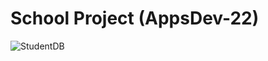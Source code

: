 # School Project (AppsDev-22)

![StudentDB](https://user-images.githubusercontent.com/62949724/140313089-a5365ffe-130e-45dc-9226-df1c3e5c9b97.PNG)
